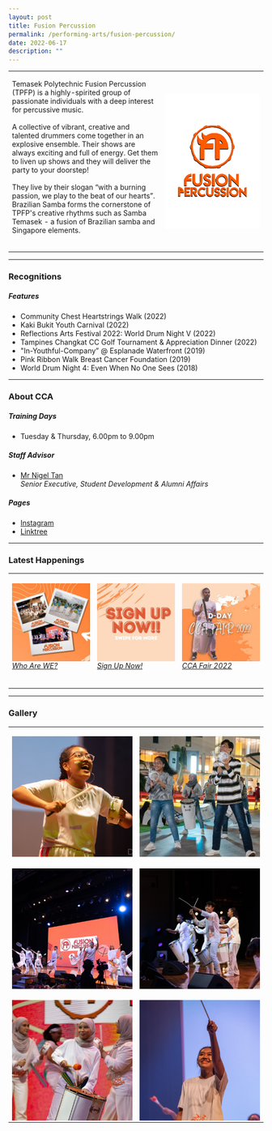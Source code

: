 ```yaml
---
layout: post
title: Fusion Percussion
permalink: /performing-arts/fusion-percussion/
date: 2022-06-17
description: ""
---
```

<table>
	<tbody>
		<tr>
			<td>
				<p>
                    Temasek Polytechnic Fusion Percussion (TPFP) is a highly-spirited group of passionate individuals with a deep interest for percussive music.
                    <br>
					<br>
                    A collective of vibrant, creative and talented drummers come together in an explosive ensemble. Their shows are always exciting and full of energy. Get them to liven up shows and they will deliver the party to your doorstep! 
                    <br>
                    <br>
                    They live by their slogan “with a burning passion, we play to the beat of our hearts”. Brazilian Samba forms the cornerstone of TPFP's creative rhythms such as Samba Temasek - a fusion of Brazilian samba and Singapore elements.
                    <br>
                    <br>
				</p>
			</td>
			<td style="width:40%">
				<img alt="FP" style="display:block;margin-left:auto;margin-right:auto;" src="/images/Arts/FP/FP_logo.png">
			</td>
		</tr>
	</tbody>
</table>
	
<hr>
	
### Recognitions

##### Features
	
<ul>
    <li>Community Chest Heartstrings Walk (2022)</li>
    <li>Kaki Bukit Youth Carnival (2022)</li>  
    <li>Reflections Arts Festival 2022: World Drum Night V (2022)</li>
    <li>Tampines Changkat CC Golf Tournament &amp; Appreciation Dinner (2022)</li>
    <li>"In-Youthful-Company” @ Esplanade Waterfront (2019)</li>
    <li>Pink Ribbon Walk Breast Cancer Foundation (2019)</li>
    <li>World Drum Night 4: Even When No One Sees (2018)</li>      
</ul>

<hr>

### About CCA

##### Training Days
            
<ul>    
    <li>Tuesday &amp; Thursday, 6.00pm to 9.00pm</li>
</ul>


##### Staff Advisor

<ul>
	<li>
		<a href="mailto:nigeltan@tp.edu.sg">Mr Nigel Tan</a>
		<br>
		<i>Senior Executive, Student Development &amp; Alumni Affairs</i>
	</li>
</ul>

##### Pages

<ul>
	<li><a href="https://www.instagram.com/fusionpercussion">Instagram</a></li>
    <li><a href="linktr.ee/fusionpercussion">Linktree</a></li>
</ul>

<hr>

### Latest Happenings

<table>
    <tbody><tr>
        <td style="width:33%"><br>
            <a href="https://www.instagram.com/p/CdAvXXhh0hi/">
                <img src="/images/Arts/FP/FP_Who are WE.png" style="display:block;margin-left:auto;margin-right:auto;" alt="Fusion Percussion">
                <h6 style="margin-top:0%">Who Are WE?</h6>
            </a>
        </td>
        <td style="width:33%"><br>
            <a href="https://www.instagram.com/p/Cc4yL8hLswq/">
                <img src="/images/Arts/FP/FP_Sign Up Now.png" style="display:block;margin-left:auto;margin-right:auto;" alt="Fusion Percussion">
                <h6 style="margin-top:0%">Sign Up Now!</h6>
            </a>
        </td>
        <td style="width:33%"><br>
            <a href="https://www.instagram.com/p/CczULZQBlj9/">
                <img src="/images/Arts/FP/FP_CCA Fair 2022.png" style="display:block;margin-left:auto;margin-right:auto;" alt="Fusion Percussion">
                <h6 style="margin-top:0%">CCA Fair 2022</h6>    
            </a>
        </td>
    </tr>
</tbody></table>
	
<hr>

### Gallery

<table>
	<tbody>
		<tr>
			<td style="width:50%"><br>
				<img alt="FP" style="display:block;margin-left:auto;margin-right:auto;" src="/images/Arts/FP/FP_pic_1.jpg">
			</td>
			<td style="width:50%"><br>
				<img alt="FP" style="display:block;margin-left:auto;margin-right:auto;" src="/images/Arts/FP/FP_pic_2.jpg">
			</td>
		</tr>
		<tr>
			<td style="width:50%"><br>
				<img alt="FP" style="display:block;margin-left:auto;margin-right:auto;" src="/images/Arts/FP/FP_pic_3.jpg">
			</td>
			<td style="width:50%"><br>
				<img alt="FP" style="display:block;margin-left:auto;margin-right:auto;" src="/images/Arts/FP/FP_pic_4.jpg">
			</td>
		</tr>
		<tr>
			<td style="width:50%"><br>
				<img alt="FP" style="display:block;margin-left:auto;margin-right:auto;" src="/images/Arts/FP/FP_pic_5.jpg">
			</td>
			<td style="width:50%"><br>
				<img alt="FP" style="display:block;margin-left:auto;margin-right:auto;" src="/images/Arts/FP/FP_pic_6.jpg">
			</td>
		</tr>
	</tbody>
</table>